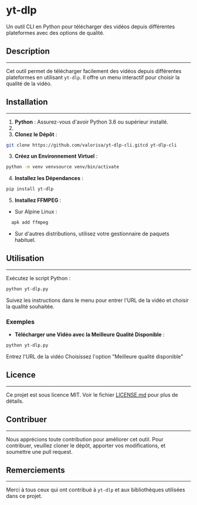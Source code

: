# yt-dlp
Un outil CLI en Python pour télécharger des vidéos depuis différentes plateformes avec des options de qualité.

## Description
------------

Cet outil permet de télécharger facilement des vidéos depuis différentes plateformes en utilisant `yt-dlp`. Il offre un menu interactif pour choisir la qualité de la vidéo.

## Installation
------------

1. **Python** : Assurez-vous d'avoir Python 3.6 ou supérieur installé.
2. 
3. **Clonez le Dépôt** :
```bash
git clone https://github.com/valorisa/yt-dlp-cli.gitcd yt-dlp-cli
```

3. **Créez un Environnement Virtuel** :
```bash
python -m venv venvsource venv/bin/activate
```
4. **Installez les Dépendances** :
```bash
pip install yt-dlp
```

5. **Installez FFMPEG** :
- Sur Alpine Linux : 
```bash
  apk add ffmpeg
```
- Sur d'autres distributions, utilisez votre gestionnaire de paquets habituel.

## Utilisation
------------
Exécutez le script Python :
```bash
python yt-dlp.py
```

Suivez les instructions dans le menu pour entrer l'URL de la vidéo et choisir la qualité souhaitée.

### Exemples

- **Télécharger une Vidéo avec la Meilleure Qualité Disponible** :
```bash
python yt-dlp.py
```
Entrez l'URL de la vidéo
Choisissez l'option "Meilleure qualité disponible"


## Licence
---------

Ce projet est sous licence MIT. Voir le fichier [LICENSE.md](LICENSE.md) pour plus de détails.

## Contribuer
------------

Nous apprécions toute contribution pour améliorer cet outil. Pour contribuer, veuillez cloner le dépôt, apporter vos modifications, et soumettre une pull request.

## Remerciements
--------------

Merci à tous ceux qui ont contribué à `yt-dlp` et aux bibliothèques utilisées dans ce projet.

